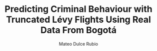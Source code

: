 ---
paperId: 37
author: Mateo Dulce Rubio
publicationauthor: Dulce Rubio, M.
title: Predicting Criminal Behaviour with Truncated Lévy Flights Using Real Data From Bogotá
pdf: --
poster: --
slide: Slide_Mateo_Dulce.pdf
alt: --
type: Oral & Poster
topic: Machine Learning Applications
link: --
conference: neurips
year: 2018
tags: neurips-2018-op
location: Montreal, Canada
---